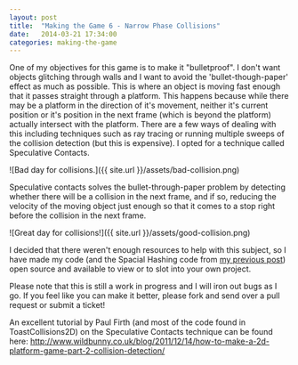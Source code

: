 ```yaml
---
layout: post
title:  "Making the Game 6 - Narrow Phase Collisions"
date:   2014-03-21 17:34:00
categories: making-the-game
---
```


One of my objectives for this game is to make it "bulletproof". I don't want objects glitching through walls and I want to avoid the 'bullet-though-paper' effect as much as possible. This is where an object is moving fast enough that it passes straight through a platform. This happens because while there may be a platform in the direction of it's movement, neither it's current position or it's position in the next frame (which is beyond the platform) actually intersect with the platform. There are a few ways of dealing with this including techniques such as ray tracing or running multiple sweeps of the collision detection (but this is expensive). I opted for a technique called Speculative Contacts.

![Bad day for collisions.]({{ site.url }}/assets/bad-collision.png)

Speculative contacts solves the bullet-through-paper problem by detecting whether there will be a collision in the next frame, and if so, reducing the velocity of the moving object just enough so that it comes to a stop right before the collision in the next frame.

![Great day for collisions!]({{ site.url }}/assets/good-collision.png)

I decided that there weren't enough resources to help with this subject, so I have made my code (and the Spacial Hashing code from <a href="/making-the-game/2014/03/21/making-the-game-part-5.html#content">my previous post</a>) open source and available to view or to slot into your own project.


<div class="github-widget" data-repo="henryeverett/ToastCollisions2D"></div>


Please note that this is still a work in progress and I will iron out bugs as I go. If you feel like you can make it better, please fork and send over a pull request or submit a ticket!

An excellent tutorial by Paul Firth (and most of the code found in ToastCollisions2D) on the Speculative Contacts technique can be found here:
<a href="http://www.wildbunny.co.uk/blog/2011/12/14/how-to-make-a-2d-platform-game-part-2-collision-detection/" target="_blank">http://www.wildbunny.co.uk/blog/2011/12/14/how-to-make-a-2d-platform-game-part-2-collision-detection/</a>
